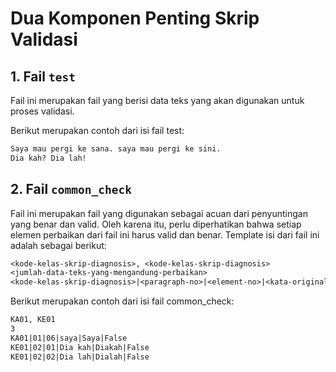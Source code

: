 # Dua Komponen Penting Skrip Validasi

## 1. Fail `test`
Fail ini merupakan fail yang berisi data teks yang akan digunakan untuk proses validasi.

Berikut merupakan contoh dari isi fail test:
```txt
Saya mau pergi ke sana. saya mau pergi ke sini.
Dia kah? Dia lah!
```

## 2. Fail `common_check`
Fail ini merupakan fail yang digunakan sebagai acuan dari penyuntingan yang benar dan valid. Oleh karena itu, perlu diperhatikan bahwa setiap elemen perbaikan dari fail ini harus valid dan benar. 
Template isi dari fail ini adalah sebagai berikut:
```txt
<kode-kelas-skrip-diagnosis>, <kode-kelas-skrip-diagnosis>
<jumlah-data-teks-yang-mengandung-perbaikan>
<kode-kelas-skrip-diagnosis>|<paragraph-no>|<element-no>|<kata-original>|<perbaikan>|<is-ambigous>
```

Berikut merupakan contoh dari isi fail common_check:
```txt
KA01, KE01
3
KA01|01|06|saya|Saya|False 
KE01|02|01|Dia kah|Diakah|False 
KE01|02|02|Dia lah|Dialah|False
```